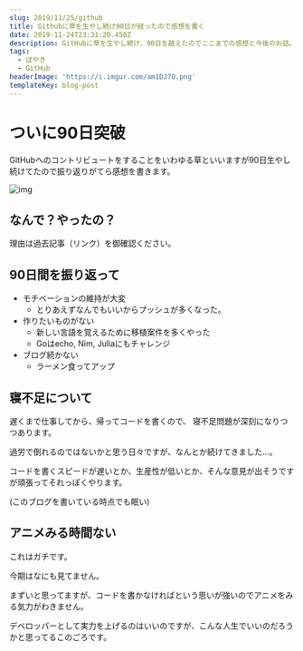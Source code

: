 ```yaml
---
slug: 2019/11/25/github
title: Githubに草を生やし続け90日が経ったので感想を書く
date: 2019-11-24T23:31:20.450Z
description: GitHubに草を生やし続け、90日を越えたのでここまでの感想と今後のお話。
tags:
  - ぼやき
  - GitHub
headerImage: 'https://i.imgur.com/am1DJ7O.png'
templateKey: blog-post
---
```

# ついに90日突破

GitHubへのコントリビュートをすることをいわゆる草といいますが90日生やし続けてたので振り返りがてら感想を書きます。

![img](https://i.imgur.com/am1DJ7O.png)

## なんで？やったの？

理由は過去記事（リンク）を御確認ください。

## 90日間を振り返って

- モチベーションの維持が大変
  - とりあえずなんでもいいからプッシュが多くなった。
- 作りたいものがない
  - 新しい言語を覚えるために移植案件を多くやった
  - Goはecho, Nim, Juliaにもチャレンジ
- ブログ続かない
  - ラーメン食ってアップ
  
## 寝不足について

遅くまで仕事してから、帰ってコードを書くので、
寝不足問題が深刻になりつつあります。

過労で倒れるのではないかと思う日々ですが、なんとか続けてきました…。

コードを書くスピードが遅いとか、生産性が低いとか、そんな意見が出そうですが頑張ってそれっぽくやります。

(このブログを書いている時点でも眠い)

## アニメみる時間ない

これはガチです。

今期はなにも見てません。

まずいと思ってますが、コードを書かなければという思いが強いのでアニメをみる気力がわきません。

デベロッパーとして実力を上げるのはいいのですが、こんな人生でいいのだろうかと思ってるこのごろです。
